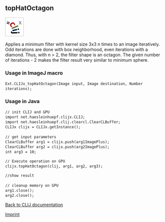 ## topHatOctagon
![Image](images/mini_clijx_logo.png)

Applies a minimum filter with kernel size 3x3 n times to an image iteratively. Odd iterations are done with box neighborhood, even iterations with a diamond. Thus, with n > 2, the filter shape is an octagon. The given number of iterations - 2 makes the filter result very similar to minimum sphere.

### Usage in ImageJ macro
```
Ext.CLIJx_topHatOctagon(Image input, Image destination, Number iterations);
```


### Usage in Java
```
// init CLIJ and GPU
import net.haesleinhuepf.clijx.CLIJ;
import net.haesleinhuepf.clij.clearcl.ClearCLBuffer;
CLIJx clijx = CLIJx.getInstance();

// get input parameters
ClearCLBuffer arg1 = clijx.push(arg1ImagePlus);
ClearCLBuffer arg2 = clijx.push(arg2ImagePlus);
int arg3 = 10;
```

```
// Execute operation on GPU
clijx.topHatOctagon(clij, arg1, arg2, arg3);
```

```
//show result

// cleanup memory on GPU
arg1.close();
arg2.close();
```


[Back to CLIJ documentation](https://clij.github.io/)

[Imprint](https://clij.github.io/imprint)
